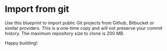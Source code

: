 # Import from git

Use this blueprint to import public Git projects from Github, Bitbucket or similar providers. This is a one-time copy and will not preserve your commit
history. The maximum repository size to clone is 200 MB.

Happy building!
